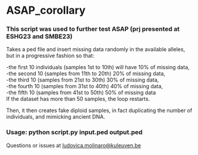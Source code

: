 # ASAP_corollary

### This script was used to further test ASAP (prj presented at ESHG23 and SMBE23)

Takes a ped file and insert missing data randomly in the available alleles, but in a progressive fashion so that:

-the first 10 individuals (samples 1st to 10th) will have 10% of missing data,  
-the second 10 (samples from 11th to 20th) 20% of missing data,  
-the third 10 (samples from 21st to 30th) 30% of missing data,  
-the fourth 10 (samples from 31st to 40th) 40% of missing data,  
-the fifth 10 (samples from 41st to 50th) 50% of missing data  
If the dataset has more than 50 samples, the loop restarts.  

  
 
Then, it then creates fake diploid samples, in fact duplicating the number of individuals, and mimicking ancient DNA.  


  
### Usage: python script.py input.ped output.ped  


  
Questions or issues at ludovica.molinaro@kuleuven.be
